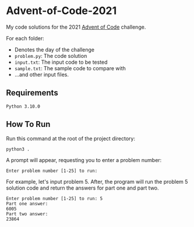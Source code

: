 # Advent-of-Code-2021
My code solutions for the 2021 [Advent of Code](https://adventofcode.com/2021) challenge.

For each folder:
 - Denotes the day of the challenge
 - `problem.py`: The code solution
 - `input.txt`: The input code to be tested
 - `sample.txt`: The sample code to compare with
 - ...and other input files.

## Requirements
```
Python 3.10.0
```

## How To Run
Run this command at the root of the project directory:
```sh
python3 .
```
A prompt will appear, requesting you to enter a problem number:
```
Enter problem number [1-25] to run:
```
For example, let's input problem 5. After, the program will run the
problem 5 solution code and return the answers for part one and part
two.
```
Enter problem number [1-25] to run: 5
Part one answer:
6005
Part two answer:
23864
```